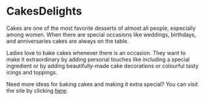 CakesDelights
=============

Cakes are one of the most favorite desserts of almost all people, especially among women. When there are special occasions like weddings, birthdays, and anniversaries cakes are always on the table.

Ladies love to bake cakes whenever there is an occasion. They want to make it extraordinary by adding personal touches like including a special ingredient or by adding beautifully-made cake decorations or colourful tasty icings and toppings.

Need more ideas for baking cakes and making it extra special? You can visit the site by clicking <a href="https://flightclaimcompensation.co.uk/" target="_blank">here</a>.
